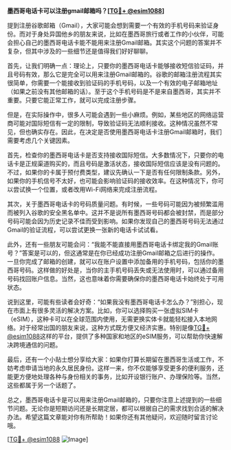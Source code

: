 **墨西哥电话卡可以注册gmail邮箱吗？[[TG💪+ @esim1088](https://t.me/s/esim1088)]**

提到注册谷歌邮箱（Gmail），大家可能会想到需要一个有效的手机号码来验证身份。而对于身处异国他乡的朋友来说，比如在墨西哥旅行或者工作的小伙伴，可能会担心自己的墨西哥电话卡能不能用来注册Gmail邮箱。其实这个问题的答案并不复杂，但其中涉及的一些细节还是值得我们好好聊聊。

首先，让我们明确一点：理论上，只要你的墨西哥电话卡能够接收短信验证码，并且号码有效，那么它是完全可以用来注册Gmail邮箱的。谷歌的邮箱注册流程其实很简单，你需要一个能接收到验证码的手机号码，以及一个有效的电子邮箱地址（如果之前没有其他邮箱的话）。至于这个手机号码是不是来自墨西哥，其实并不重要。只要它能正常工作，就可以完成注册步骤。

但是，在实际操作中，很多人可能会遇到一些小麻烦。例如，某些地区的网络运营商可能对国际短信有一定的限制，导致验证码无法顺利接收。这种情况虽然不常见，但也确实存在。因此，在决定是否使用墨西哥电话卡注册Gmail邮箱时，我们需要考虑几个关键因素。

首先，检查你的墨西哥电话卡是否支持接收国际短信。大多数情况下，只要你的电话卡是正规渠道购买的，而且号码是激活状态，接收国际短信应该是没有问题的。不过，如果你的卡属于预付费类型，建议先确认一下是否有任何限制条款。另外，如果你的手机信号不太好，也可能会影响验证码的接收效率。在这种情况下，你可以尝试换一个位置，或者改用Wi-Fi网络来完成注册流程。

其次，关于墨西哥电话卡的号码质量问题。有时候，一些号码可能因为被频繁滥用而被列入谷歌的安全黑名单中。这并不是说所有墨西哥号码都会被封禁，而是部分号码可能会因为历史记录不佳而受到影响。如果你发现自己的墨西哥号码无法通过Gmail的验证流程，可以尝试更换一张新的电话卡试试看。

此外，还有一些朋友可能会问：“我能不能直接用墨西哥电话卡绑定我的Gmail账号？”答案是可以的，但这通常是在你已经成功注册Gmail邮箱之后进行的操作。一旦你完成了邮箱的创建，就可以在账户设置中添加备用的手机号码，包括你的墨西哥号码。这样做的好处是，当你的主手机号码丢失或无法使用时，可以通过备用号码找回账户信息。当然，这也意味着你需要确保你的墨西哥电话卡始终处于可用状态。

说到这里，可能有些读者会好奇：“如果我没有墨西哥电话卡怎么办？”别担心，现在市面上有很多灵活的解决方案。比如，你可以选择购买一张虚拟SIM卡（eSIM），这种卡可以在全球范围内使用，无需更换实体卡就能轻松接入本地网络。对于经常出国的朋友来说，这种方式既方便又经济实惠。特别是像[TG💪+ @esim1088](https://t.me/s/esim1088)这样的平台，提供了多种国家和地区的eSIM服务，可以帮助你快速解决跨境通信的问题。

最后，还有一个小贴士想分享给大家：如果你打算长期留在墨西哥生活或工作，不妨考虑申请当地的永久居民身份。这样一来，你不仅能够享受更多的便利服务，还能更方便地处理各种与身份相关的事务，比如开设银行账户、办理保险等。当然，这些都属于另一个话题了。

总之，墨西哥电话卡是可以用来注册Gmail邮箱的，只要你注意上述提到的一些细节问题。无论你是短期访问还是长期定居，都可以根据自己的需求找到合适的解决办法。希望这篇文章能对你有所帮助！如果你还有其他疑问，欢迎随时留言讨论哦。

[[TG💪+ @esim1088](https://t.me/s/esim1088) ![Image](https://i.postimg.cc/4NQfJmqS/Snipaste-2025-05-13-00-14-12.png)]